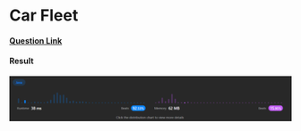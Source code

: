# Car Fleet

#### [Question Link](https://leetcode.com/problems/car-fleet/)

#### Result
![result](Result.png)